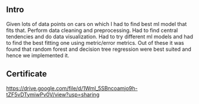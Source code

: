 ## Intro
Given lots of data points on cars on which I had to find best ml model
that fits that. Perform data cleaning and preprocessing. Had to find central tendencies and do data visualization. Had to try different ml models and had to find the best fitting one using metric/error metrics. Out of these it was found that random forest
and decision tree regression were best suited and hence we
implemented it. 
## Certificate
https://drive.google.com/file/d/1Wml_5SBncoamjo9h-tZF5vDTymiwPv0V/view?usp=sharing
